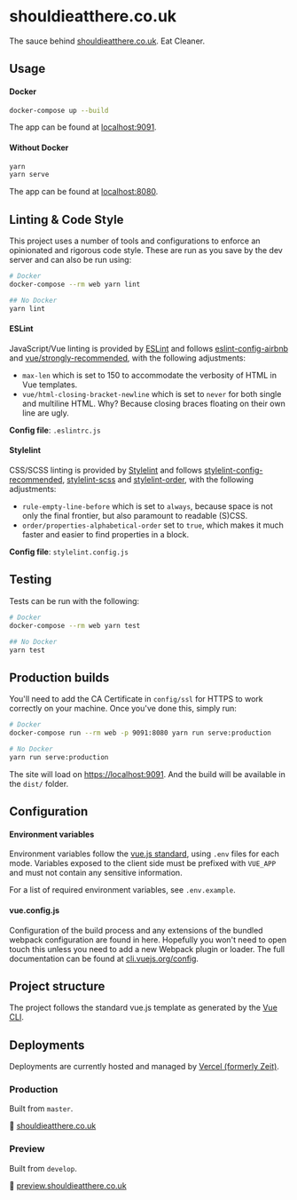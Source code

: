 # shouldieatthere.co.uk

The sauce behind [shouldieatthere.co.uk](https://shouldieathere.co.uk). Eat Cleaner.

## Usage

#### Docker

```bash
docker-compose up --build
```

The app can be found at [localhost:9091](http://localhost:9091).

#### Without Docker

```bash
yarn
yarn serve
```

The app can be found at [localhost:8080](http://localhost:8080).

## Linting & Code Style

This project uses a number of tools and configurations to enforce an opinionated and rigorous code style. These are run as you save by the dev server and can also be run using:

```bash
# Docker
docker-compose --rm web yarn lint

## No Docker
yarn lint
```

#### ESLint

JavaScript/Vue linting is provided by [ESLint](https://eslint.org/) and follows [eslint-config-airbnb](https://www.npmjs.com/package/eslint-config-airbnb) and [vue/strongly-recommended](https://eslint.vuejs.org/rules/), with the following adjustments:

* `max-len` which is set to 150 to accommodate the verbosity of HTML in Vue templates.
* `vue/html-closing-bracket-newline` which is set to `never` for both single and multiline HTML. Why? Because closing braces floating on their own line are ugly.

**Config file**: `.eslintrc.js`

#### Stylelint

CSS/SCSS linting is provided by [Stylelint](https://stylelint.io/) and follows [stylelint-config-recommended](https://www.npmjs.com/package/stylelint-config-recommended), [stylelint-scss](https://www.npmjs.com/package/stylelint-scss) and [stylelint-order](https://www.npmjs.com/package/stylelint-order), with the following adjustments:

* `rule-empty-line-before` which is set to `always`, because space is not only the final frontier, but also paramount to readable (S)CSS.
* `order/properties-alphabetical-order` set to `true`, which makes it much faster and easier to find properties in a block.

**Config file**: `stylelint.config.js`


## Testing

Tests can be run with the following:

```bash
# Docker
docker-compose --rm web yarn test

## No Docker
yarn test
```
## Production builds

You'll need to add the CA Certificate in `config/ssl` for HTTPS to work correctly on your machine. Once you've done this, simply run:

```bash
# Docker
docker-compose run --rm web -p 9091:8080 yarn run serve:production

# No Docker
yarn run serve:production
```

The site will load on [https://localhost:9091](https://localhost:9091). And the build will be available in the `dist/` folder.

## Configuration

#### Environment variables

  Environment variables follow the [vue.js standard](https://cli.vuejs.org/guide/mode-and-env.html#environment-variables), using `.env` files for each mode. Variables exposed to the client side must be prefixed with `VUE_APP` and must not contain any sensitive information.
  
For a list of required environment variables, see `.env.example`.
  
#### vue.config.js

Configuration of the build process and any extensions of the bundled webpack configuration are found in here. Hopefully you won't need to open touch this unless you need to add a new Webpack plugin or loader. The full documentation can be found at [cli.vuejs.org/config](https://cli.vuejs.org/config).

## Project structure

The project follows the standard vue.js template as generated by the [Vue CLI](https://cli.vuejs.org/).

## Deployments

Deployments are currently hosted and managed by [Vercel (formerly Zeit)](https://vercel.com/).

### Production

Built from `master`.

🔗 [shouldieatthere.co.uk](https://shouldieatthere.co.uk)

### Preview

Built from `develop`.

🔗 [preview.shouldieatthere.co.uk](https://preview.shouldieatthere.co.uk)